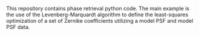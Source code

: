 This repository contains phase retrieval python code.  The main example is the use of the Levenberg-Marquardt algorithm to define the least-squares optimization of a set of Zernike coefficients utilizing a model PSF and model PSF data.  